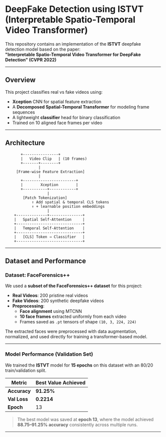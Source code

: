 # DeepFake Detection using ISTVT (Interpretable Spatio-Temporal Video Transformer)

This repository contains an implementation of the **ISTVT** deepfake detection model based on the paper:  
**"Interpretable Spatio-Temporal Video Transformer for DeepFake Detection" (CVPR 2022)** 

---

## Overview

This project classifies real vs fake videos using:
- **Xception** CNN for spatial feature extraction  
- A **Decomposed Spatial-Temporal Transformer** for modeling frame sequences  
- A lightweight **classifier** head for binary classification  
- Trained on 10 aligned face frames per video  

---

## Architecture


           +----------------+
           |   Video Clip   | (10 frames)
           +-------+--------+
                   |
         [Frame-wise Feature Extraction]
                   |
           +------------------------+
           |        Xception        |
           +-----------+------------+
                       |
            [Patch Tokenization]  
                ↑ Add spatial & temporal CLS tokens  
                ↑ + learnable position embeddings
                       |
        +--------------+---------------+
        |   Spatial Self-Attention     |
        +------------------------------+
        |   Temporal Self-Attention    |
        +------------------------------+
        |   [CLS] Token → Classifier   |
        +------------------------------+
---

## Dataset and Performance

### Dataset: FaceForensics++

We used a **subset of the FaceForensics++ dataset** for this project:

- **Real Videos**: 200 pristine real videos  
- **Fake Videos**: 200 synthetic deepfake videos  
- **Preprocessing**:
  - **Face alignment** using MTCNN
  - **10 face frames** extracted uniformly from each video
  - Frames saved as `.pt` tensors of shape `(10, 3, 224, 224)`

The extracted faces were preprocessed with data augmentation, normalized, and used directly for training a transformer-based model.

---

### Model Performance (Validation Set)

We trained the **ISTVT** model for **15 epochs** on this dataset with an 80/20 train/validation split.

| Metric         | Best Value Achieved |
|----------------|---------------------|
| **Accuracy**   | **91.25%**          |
| **Val Loss**   | **0.2214**          |
| **Epoch**      | 13                  |

> The best model was saved at **epoch 13**, where the model achieved **88.75–91.25% accuracy** consistently across multiple runs.

---





